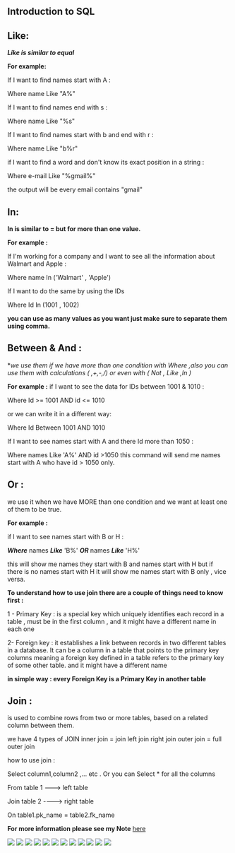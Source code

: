 ## Introduction to SQL
## Like:

***Like is similar to equal*** 

**For example:**

If I want to find names start with A :

Where name Like "A%"

If I want to find names end with s :

Where name Like "%s"

If I want to find names start with b and end with r :

Where name Like "b%r"

if I want to find a word and don't know its exact position in a string :

Where e-mail Like "%gmail%"

the output will be every email contains "gmail"

## In:
**In is similar to = but for more than one value.**

**For example :**

If I'm working for a company and I want to see all the information about Walmart and Apple :

Where name In ('Walmart' , 'Apple')

If I want to do the same by using the IDs

Where Id In (1001 , 1002)

**you can use as many values as you want just make sure to separate them using comma.**


## Between & And :
**we use them if we have more than one condition with Where ,also you can use them with calculations  ( *,+,-,/) or even with ( Not , Like ,In )**

**For example :**
if I want to see the data for IDs between 1001 & 1010  :

Where  Id >= 1001 AND id <= 1010

or we can write it in a different way:

Where Id Between 1001 AND 1010

If I want to see names start with A and there Id more than 1050 :

Where  names Like 'A%'  AND  id >1050
this command will send me names start with A who have id > 1050  only.


## Or :
we use it when we have MORE than one condition and we want at least one of them to be true.

**For example :**

if I want to see names start with B or H :

***Where*** names ***Like*** 'B%' ***OR*** names ***Like*** 'H%'

this will show me names they start with B and names start with H 
but if there is no names start with H it will show me names start with B only , vice versa.



**To understand how to use join there are a couple of things need to know first :**

1 - Primary Key : is a special key which uniquely identifies each record in a table , must be in the first column , and it might have a different name in each one

2- Foreign key : it establishes a link between records in two different tables in a database. It can be a column in a table that points to the primary key columns meaning a foreign key defined in a table refers to the primary key of some other table. and it might have a different name

**in simple way : every Foreign Key is a Primary Key in another table**



## Join :
is used to combine rows from two or more tables, based on a related column between them.

we have 4 types of JOIN
inner join = join
left join
right join
outer join = full outer join

how to use join :

Select column1,column2 ,... etc . Or you can Select * for all the columns

From table 1  ---> left table

Join table 2   ----> right table

On table1.pk_name = table2.fk_name

**For more information please see my Note** [here](https://miro.com/app/board/uXjVOvB7w3E=/)


![](task%20sql1.png)
![](task%20sql2.png)
![](task%20sql3.png)
![](task%20sql4.png)
![](task%20sql5.png)
![](task%20sql6.png)
![](task%20sql13.png)
![](task%20sql14.png)
![](task%20sql15.png)
![](task%20sql16.png)
![](task%20sql17.png)
![](task%20sql18.png)